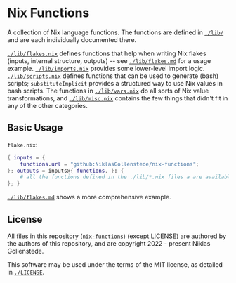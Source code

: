 
# Nix Functions

A collection of Nix language functions.
The functions are defined in [`./lib/`](./lib/) and are each individually documented there.

[`./lib/flakes.nix`](./lib/flakes.nix) defines functions that help when writing Nix flakes (inputs, internal structure, outputs) -- see [`./lib/flakes.md`](./lib/flakes.md) for a usage example.
[`./lib/imports.nix`](./lib/imports.nix) provides some lower-level import logic.
[`./lib/scripts.nix`](./lib/scripts.nix) defines functions that can be used to generate (bash) scripts; `substituteImplicit` provides a structured way to use Nix values in bash scripts.
The functions in [`./lib/vars.nix`](./lib/vars.nix) do all sorts of Nix value transformations, and [`./lib/misc.nix`](./lib/misc.nix) contains the few things that didn't fit in any of the other categories.


## Basic Usage

`flake.nix`:
```nix
{ inputs = {
    functions.url = "github:NiklasGollenstede/nix-functions";
}; outputs = inputs@{ functions, }: {
    # all the functions defined in the ./lib/*.nix files a are available as functions.*
}; }
```
[`./lib/flakes.md`](./lib/flakes.md) shows a more comprehensive example.


## License

All files in this repository ([`nix-functions`](https://github.com/NiklasGollenstede/nix-functions)) (except LICENSE) are authored by the authors of this repository, and are copyright 2022 - present Niklas Gollenstede.

This software may be used under the terms of the MIT license, as detailed in [`./LICENSE`](./LICENSE).

